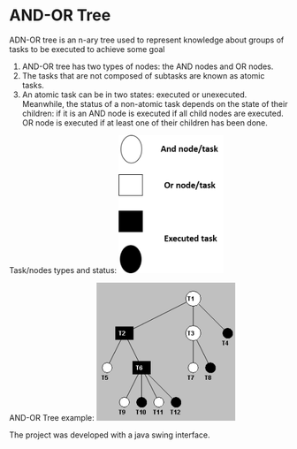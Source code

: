 # AND-OR Tree
ADN-OR tree is an n-ary tree used to represent knowledge about groups of tasks to be executed to achieve some goal

1. AND-OR tree has two types of nodes: the AND nodes and OR nodes.
2. The tasks that are not composed of subtasks are known as atomic tasks.
3. An atomic task can be in two states: executed or unexecuted. 
Meanwhile, the status of a non-atomic task depends on the state of their children: 
if it is an AND node is executed if all child nodes are executed.
OR node is executed if at least one of their children has been done.

Task/nodes types and status:
<img src="src/test/java/com/erisohv/andortree/resources/images/02.png?raw=true" height="250" >

AND-OR Tree example:
<img src="src/test/java/com/erisohv/andortree/resources/images/01.PNG?raw=true" height="250" >

The project was developed with a java swing interface.
